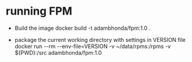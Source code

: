 # running FPM
- Build the image
docker build -t adambhonda/fpm:1.0 .

- package the current working directory with settings in VERSION file
docker run --rm --env-file=VERSION -v ~/data/rpms:/rpms -v ${PWD}:/src adambhonda/fpm:1.0
